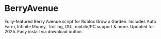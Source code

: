 # BerryAvenue
Fully-featured Berry Avenue script for Roblox Grow a Garden. Includes Auto Farm, Infinite Money, Trolling, GUI, mobile/PC support &amp; more. Updated for 2025. Easy install via download button.
